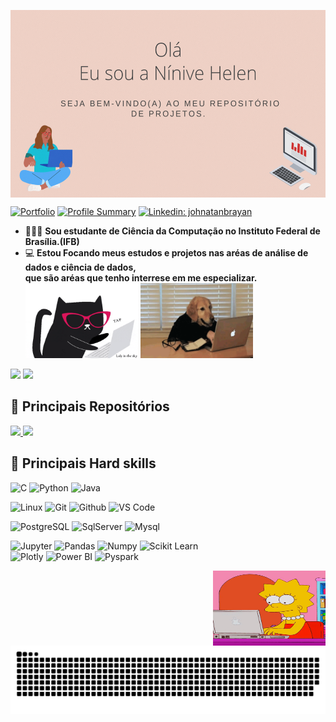 <p align="center">
<img align="center" alt="gif" height="300" width="600" src="https://github.com/ninivehelen/ninivehelen/blob/main/apresentacao_gif.gif">

[![Portfolio](https://img.shields.io/badge/-Portfolio-white?style=flat-square&logo=Portfolio&logoColor=black&link=https://ninivehelen.github.io/portfolio_ninive/)](https://ninivehelen.github.io/portfolio_ninive/)
[![Profile Summary](https://img.shields.io/badge/-Profile%20Summary-222222?style=flat-square&logo=ghost&logoColor=white&link=https://octoprofile.vercel.app/user?id=ninivehelen)](https://octoprofile.vercel.app/user?id=ninivehelen)
[![Linkedin: johnatanbrayan](https://img.shields.io/badge/-Linkedin-blue?style=flat-square&logo=Linkedin&logoColor=white&link=https://www.linkedin.com/in/ninivehelen/)](https://www.linkedin.com/in/ninivehelen/)

-  👩🏽‍🎓 **Sou estudante de Ciência da Computação no Instituto Federal de Brasília.(IFB)**</br> 
-  💻 **Estou Focando meus estudos e projetos nas aréas de análise de dados e ciência de dados, </br>que são aréas que tenho interrese em me especializar.**<br>
<img align="li" alt="gif" height="120" width="180"  src="https://github.com/ninivehelen/ninivehelen/blob/main/giphy.gif"> <img align="li" alt="gif" height="120" width="180"  src="https://github.com/ninivehelen/ninivehelen/blob/main/dog.gif">
 <div>

  
  <img height="170em" src="https://github-readme-stats.vercel.app/api?username=ninivehelen&show_icons=true&theme=panda&include_all_commits=true&count_private=true"/>
  <img height="170em" src="https://github-readme-stats.vercel.app/api/top-langs/?username=ninivehelen&layout=compact&langs_count=16&theme=panda"/>
   
   
 ## 📂 Principais Repositórios
<a href="https://github.com/ninivehelen/Analise_De_Dados">
  <img height="120em" src="https://github-readme-stats.vercel.app/api/pin/?username=ninivehelen&repo=Analise_De_Dados&theme=panda" />
</a>

<a href="https://github.com/ninivehelen/Modelos_Machine_Learning">
  <img height="120em" src="https://github-readme-stats.vercel.app/api/pin/?username=ninivehelen&repo=Modelos_Machine_Learning&theme=panda" />
</a>
   
 ## 🔨 Principais Hard skills
 
 ![C]( https://img.shields.io/badge/--black?style=flat-square&logo=C)
 ![Python](https://img.shields.io/badge/-Python-black?style=flat-square&logo=Python)
 ![Java](https://img.shields.io/badge/-Java-black?style=flat-square&logo=Java)
 
 ![Linux](https://img.shields.io/badge/-Linux-black?style=flat-square&logo=Linux)
 ![Git](https://img.shields.io/badge/-Git-black?style=flat-square&logo=Git)
 ![Github](https://img.shields.io/badge/-Github-black?style=flat-square&logo=Github)
 ![VS Code](https://img.shields.io/badge/-VS%20Code-black?style=flat-square&logo=visual-studio-code)
 
 ![PostgreSQL](https://img.shields.io/badge/-PostgreSQL-black?style=flat-square&logo=PostgreSQL)
 ![SqlServer](https://img.shields.io/badge/-SqlServer-black?style=flat-square&logo=Sqlserver)
 ![Mysql](https://img.shields.io/badge/-Mysql-black?style=flat-square&logo=Mysql)
 
 ![Jupyter](https://img.shields.io/badge/-Jupyter-black?style=flat-square&logo=Jupyter)
 ![Pandas](https://img.shields.io/badge/-Pandas-black?style=flat-square&logo=Pandas)
 ![Numpy](https://img.shields.io/badge/-Numpy-black?style=flat-square&logo=Numpy)
 ![Scikit Learn](https://img.shields.io/badge/-Scikit%20Learn-black?style=flat-square&logo=scikit-learn)
 <br>
 ![Plotly](https://img.shields.io/badge/-Plotly-black?style=flat-square&logo=Plotly)
 ![Power BI](https://img.shields.io/badge/-Power%20BI-black?style=plastic&logo=Power-BI)
 ![Pyspark](https://img.shields.io/badge/-Pyspark-black?style=flat-square&logo=Apache-Spark)
 

<img align="right" alt="gif" height="120" width="180" src="https://github.com/ninivehelen/ninivehelen/blob/main/lisa.gif">

  ![Snake animation](https://github.com/ninivehelen/ninivehelen/blob/main/github-contribution-grid-snake.svg)
 
</div>
 


